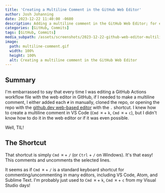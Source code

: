 ```yaml
---
title: 'Creating a Multiline Comment in the GitHub Web Editor'
author: Josh Johanning
date: 2023-12-22 11:40:00 -0600
description: Adding a multiline comment in the GitHub Web Editor; for example when editing a GitHub Actions workflow file
categories: [GitHub, Commits]
tags: [GitHub, Commits]
media_subpath: /assets/screenshots/2023-12-22-github-web-editor-multiline-comment
image:
  path: multiline-comment.gif
  width: 100%
  height: 100%
  alt: Creating a multiline comment in the GitHub Web Editor
---
```


## Summary

I'm embarrassed to say that every time I was editing a GitHub Actions workflow file with the web editor in GitHub, if I needed to make a multiline comment, I either added each `#` in manually, cloned the repo, or opening the repo with the [github.dev web-based editor](https://docs.github.com/en/codespaces/the-githubdev-web-based-editor) with the `.` shortcut. I knew how to create a multiline comment in VS Code (`Cmd ⌘` + `k`, `Cmd ⌘` + `c`), but I didn't know how to do it in the web editor or if it was even possible.

Well, TIL!

## The Shortcut

That shortcut is simply `Cmd ⌘` + `/` (or `Ctrl` + `/` on Windows). It's that easy! This comments and uncomments the selected lines.

It seems as if `Cmd ⌘` + `/` is a standard keyboard shortcut for commenting/uncommenting in many editors, including VS Code, Atom, and Sublime Text. I'm probably just used to `Cmd ⌘` + `k`, `Cmd ⌘` + `c` from my Visual Studio days!
